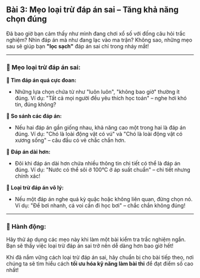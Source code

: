 ## Bài 3: Mẹo loại trừ đáp án sai – Tăng khả năng chọn đúng

Đã bao giờ bạn cảm thấy như mình đang chơi xổ số với đống câu hỏi trắc nghiệm? Nhìn đáp án mà như đang lạc vào ma trận? Không sao, những mẹo sau sẽ giúp bạn **"lọc sạch"** đáp án sai chỉ trong nháy mắt!

---

### 📌 Mẹo loại trừ đáp án sai:

**🔹 Tìm đáp án quá cực đoan:**
- Những lựa chọn chứa từ như "luôn luôn", "không bao giờ" thường ít đúng. Ví dụ: "Tất cả mọi người đều yêu thích học toán" – nghe hơi khó tin, đúng không?

**🔹 So sánh các đáp án:**
- Nếu hai đáp án gần giống nhau, khả năng cao một trong hai là đáp án đúng. Ví dụ: "Chó là loài động vật có vú" và "Chó là loài động vật có xương sống" – câu đầu có vẻ chắc chắn hơn.

**🔹 Đáp án dài hơn:**
- Đôi khi đáp án dài hơn chứa nhiều thông tin chi tiết có thể là đáp án đúng. Ví dụ: "Nước có thể sôi ở 100°C ở áp suất chuẩn" – chi tiết nhưng chính xác!

**🔹 Loại trừ đáp án vô lý:**
- Nếu một đáp án nghe quá kỳ quặc hoặc không liên quan, đừng chọn nó. Ví dụ: "Để bơi nhanh, cá voi cần đi học bơi" – chắc chắn không đúng!

---

### 🚀 Hành động:

Hãy thử áp dụng các mẹo này khi làm một bài kiểm tra trắc nghiệm ngắn. Bạn sẽ thấy việc loại trừ đáp án sai trở nên dễ dàng hơn bao giờ hết!

Khi đã nắm vững cách loại trừ đáp án sai, hãy chuẩn bị cho bài tiếp theo, nơi chúng ta sẽ tìm hiểu cách **tối ưu hóa kỹ năng làm bài thi** để đạt điểm số cao nhất!
